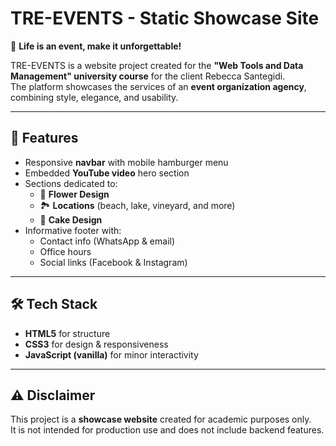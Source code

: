 # TRE-EVENTS - Static Showcase Site

🎉 **Life is an event, make it unforgettable!**

TRE-EVENTS is a website project created for the **"Web Tools and Data Management" university course** for the client Rebecca Santegidi.  
The platform showcases the services of an **event organization agency**, combining style, elegance, and usability.  

---

## 🌟 Features
- Responsive **navbar** with mobile hamburger menu
- Embedded **YouTube video** hero section
- Sections dedicated to:
  - 🌸 **Flower Design**
  - 🏞️ **Locations** (beach, lake, vineyard, and more)
  - 🍰 **Cake Design**
- Informative footer with:
  - Contact info (WhatsApp & email)  
  - Office hours  
  - Social links (Facebook & Instagram)  
  
---

## 🛠️ Tech Stack
- **HTML5** for structure  
- **CSS3** for design & responsiveness  
- **JavaScript (vanilla)** for minor interactivity

---

## ⚠️ Disclaimer
This project is a **showcase website** created for academic purposes only.  
It is not intended for production use and does not include backend features.

